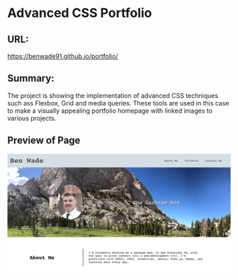 
# Advanced CSS Portfolio

## URL:
https://benwade91.github.io/portfolio/

## Summary: 
The project is showing the implementation of advanced CSS techniques such ass
Flexbox, Grid and media queries. These tools are used in this case to make a visually 
appealing portfolio homepage with linked images to various projects.

## Preview of Page
![alt text](./assets/newPhotos/screenshot.png?raw=true)